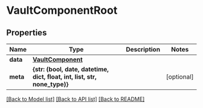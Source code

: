 # VaultComponentRoot


## Properties
Name | Type | Description | Notes
------------ | ------------- | ------------- | -------------
**data** | [**VaultComponent**](VaultComponent.md) |  | 
**meta** | **{str: (bool, date, datetime, dict, float, int, list, str, none_type)}** |  | [optional] 

[[Back to Model list]](../README.md#documentation-for-models) [[Back to API list]](../README.md#documentation-for-api-endpoints) [[Back to README]](../README.md)


